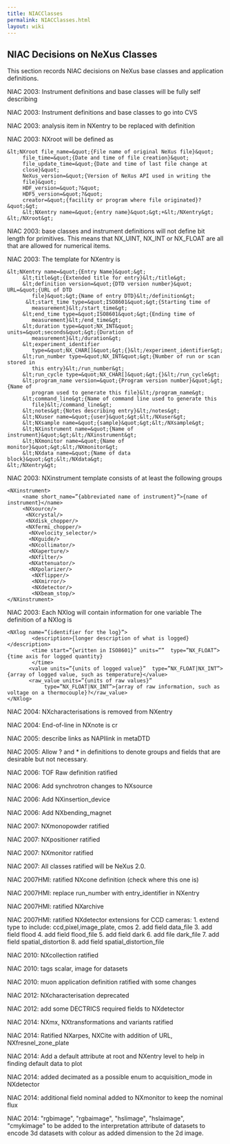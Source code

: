 ```yaml
---
title: NIACClasses
permalink: NIACClasses.html
layout: wiki
---
```


NIAC Decisions on NeXus Classes
-------------------------------

This section records NIAC decisions on NeXus base classes and
application definitions.

NIAC 2003: Instrument definitions and base classes will be fully self
describing

NIAC 2003: Instrument definitions and base classes to go into CVS

NIAC 2003: analysis item in NXentry to be replaced with definition

NIAC 2003: NXroot will be defined as

    &lt;NXroot file_name=&quot;{File name of original NeXus file}&quot;
         file_time=&quot;{Date and time of file creation}&quot;
         file_update_time=&quot;{Date and time of last file change at
         close}&quot;
         NeXus_version=&quot;{Version of NeXus API used in writing the
         file}&quot;
         HDF_version=&quot;?&quot;
         HDF5_version=&quot;?&quot;
         creator=&quot;{facility or program where file originated}?&quot;&gt;
         &lt;NXentry name=&quot;{entry name}&quot;&gt;+&lt;/NXentry&gt;
    &lt;/NXroot&gt;

NIAC 2003: base classes and instrument definitions will not define bit
length for primitives. This means that NX\_UINT, NX\_INT or NX\_FLOAT
are all that are allowed for numerical items.

NIAC 2003: The template for NXentry is

    &lt;NXentry name=&quot;{Entry Name}&quot;&gt;
         &lt;title&gt;{Extended title for entry}&lt;/title&gt;
         &lt;definition version=&quot;{DTD version number}&quot; URL=&quot;{URL of DTD
            file}&quot;&gt;{Name of entry DTD}&lt;/definition&gt;
          &lt;start_time type=&quot;ISO8601&quot;&gt;{Starting time of
            measurement}&lt;/start_time&gt;
         &lt;end_time type=&quot;ISO8601&quot;&gt;{Ending time of
            measurement}&lt;/end_time&gt;
         &lt;duration type=&quot;NX_INT&quot; units=&quot;seconds&quot;&gt;{Duration of
            measurement}&lt;/duration&gt;
         &lt;experiment_identifier
            type=&quot;NX_CHAR[]&quot;&gt;{}&lt;/experiment_identifier&gt;
         &lt;run_number type=&quot;NX_INT&quot;&gt;{Number of run or scan stored in
            this entry}&lt;/run_number&gt;
         &lt;run_cycle type=&quot;NX_CHAR[]&quot;&gt;{}&lt;/run_cycle&gt;
         &lt;program_name version=&quot;{Program version number}&quot;&gt;{Name of
            program used to generate this file}&lt;/program_name&gt;
         &lt;command_line&gt;{Name of command line used to generate this
            file}&lt;/command_line&gt;
         &lt;notes&gt;{Notes describing entry}&lt;/notes&gt;
         &lt;NXuser name=&quot;{user}&quot;&gt;&lt;/NXuser&gt;
         &lt;NXsample name=&quot;{sample}&quot;&gt;&lt;/NXsample&gt;
         &lt;NXinstrument name=&quot;{Name of instrument}&quot;&gt;&lt;/NXinstrument&gt;
         &lt;NXmonitor name=&quot;{Name of monitor}&quot;&gt;&lt;/NXmonitor&gt;
         &lt;NXdata name=&quot;{Name of data block}&quot;&gt;&lt;/NXdata&gt;
    &lt;/NXentry&gt;

NIAC 2003: NXinstrument template consists of at least the following
groups

    <NXinstrument> 
         <name short_name=”{abbreviated name of instrument}”>{name of instrument}</name> 
         <NXsource/> 
          <NXcrystal/> 
          <NXdisk_chopper/>
          <NXfermi_chopper/>
           <NXvelocity_selector/> 
           <NXguide/> 
           <NXcollimator/>
           <NXaperture/>
           <NXfilter/>
           <NXattenuator/>
           <NXpolarizer/>
            <NXflipper/>
            <NXmirror/>
            <NXdetector/> 
            <NXbeam_stop/> 
    </NXinstrument>

NIAC 2003: Each NXlog will contain information for one variable The
definition of a NXlog is

    <NXlog name=”{identifier for the log}”> 
            <description>{longer description of what is logged}</description>
            <time start=”{written in ISO8601}” units=””  type=”NX_FLOAT”>{time axis for logged quantity}
            </time> 
           <value units=”{units of logged value}”  type=”NX_FLOAT|NX_INT”>{array of logged value, such as temperature}</value> 
           <raw_value units=”{units of raw values}”
                type=”NX_FLOAT|NX_INT”>{array of raw information, such as voltage on a thermocouple}?</raw_value> 
    </NXlog>

NIAC 2004: NXcharacterisations is removed from NXentry

NIAC 2004: End-of-line in NXnote is cr

NIAC 2005: describe links as NAPIlink in metaDTD

NIAC 2005: Allow ? and \* in definitions to denote groups and fields
that are desirable but not necessary.

NIAC 2006: TOF Raw definition ratified

NIAC 2006: Add synchrotron changes to NXsource

NIAC 2006: Add NXinsertion\_device

NIAC 2006: Add NXbending\_magnet

NIAC 2007: NXmonopowder ratified

NIAC 2007: NXpositioner ratified

NIAC 2007: NXmonitor ratified

NIAC 2007: All classes ratified will be NeXus 2.0.

NIAC 2007HMI: ratified NXcone definition (check where this one is)

NIAC 2007HMI: replace run\_number with entry\_identifier in NXentry

NIAC 2007HMI: ratified NXarchive

NIAC 2007HMI: ratified NXdetector extensions for CCD cameras: 1. extend
type to include: ccd,pixel,image\_plate, cmos 2. add field data\_file 3.
add field flood 4. add field flood\_file 5. add field dark 6. add file
dark\_file 7. add field spatial\_distortion 8. add field
spatial\_distortion\_file

NIAC 2010: NXcollection ratified

NIAC 2010: tags scalar, image for datasets

NIAC 2010: muon application definition ratified with some changes

NIAC 2012: NXcharacterisation deprecated

NIAC 2012: add some DECTRICS required fields to NXdetector

NIAC 2014: NXmx, NXtransformations and variants ratified

NIAC 2014: Ratified NXarpes, NXCite with addition of URL,
NXfresnel\_zone\_plate

NIAC 2014: Add a default attribute at root and NXentry level to help in
finding default data to plot

NIAC 2014: added decimated as a possible enum to acquisition\_mode in
NXdetector

NIAC 2014: additional field nominal added to NXmonitor to keep the
nominal flux

NIAC 2014: "rgbimage", "rgbaimage", "hslimage", "hslaimage", "cmykimage"
to be added to the interpretation attribute of datasets to encode 3d
datasets with colour as added dimension to the 2d image.
